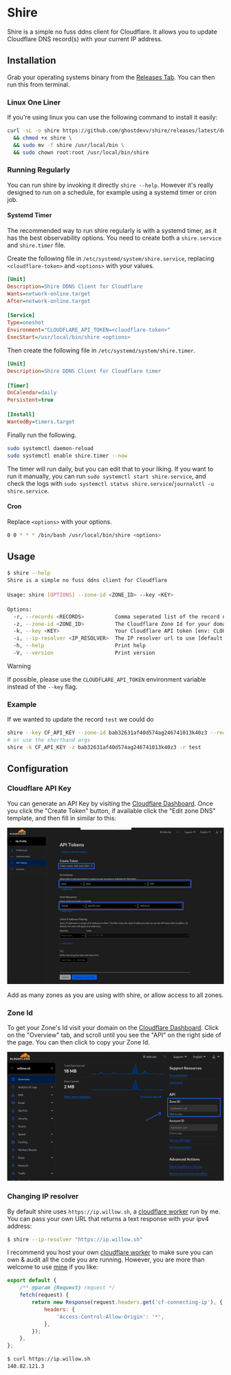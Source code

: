 # Shire

Shire is a simple no fuss ddns client for Cloudflare. It allows you to update Cloudflare DNS record(s) with your current IP address.

## Installation

Grab your operating systems binary from the [Releases Tab](https://github.com/ghostdevv/shire/releases). You can then run this from terminal.

### Linux One Liner

If you're using linux you can use the following command to install it easily:

```bash
curl -sL -o shire https://github.com/ghostdevv/shire/releases/latest/download/shire-linux-amd64 \
  && chmod +x shire \
  && sudo mv -f shire /usr/local/bin \
  && sudo chown root:root /usr/local/bin/shire
```

### Running Regularly

You can run shire by invoking it directly `shire --help`. However it's really designed to run on a schedule, for example using a systemd timer or cron job.

#### Systemd Timer

The recommended way to run shire regularly is with a systemd timer, as it has the best observability options. You need to create both a `shire.service` and `shire.timer` file.

Create the following file in `/etc/systemd/system/shire.service`, replacing `<cloudflare-token>` and `<options>` with your values.

```ini
[Unit]
Description=Shire DDNS Client for Cloudflare
Wants=network-online.target
After=network-online.target

[Service]
Type=oneshot
Environment="CLOUDFLARE_API_TOKEN=<cloudflare-token>"
ExecStart=/usr/local/bin/shire <options>
```

Then create the following file in `/etc/systemd/system/shire.timer`.

```ini
[Unit]
Description=Shire DDNS Client for Cloudflare timer

[Timer]
OnCalendar=daily
Persistent=true

[Install]
WantedBy=timers.target
```

Finally run the following.

```bash
sudo systemctl daemon-reload
sudo systemctl enable shire.timer --now
```

The timer will run daily, but you can edit that to your liking. If you want to run it manually, you can run `sudo systemctl start shire.service`, and check the logs with `sudo systemctl status shire.service`/`journalctl -u shire.service`.

#### Cron

Replace `<options>` with your options.

```bash
0 0 * * * /bin/bash /usr/local/bin/shire <options>
```

## Usage

```bash
$ shire --help
Shire is a simple no fuss ddns client for Cloudflare

Usage: shire [OPTIONS] --zone-id <ZONE_ID> --key <KEY>

Options:
  -r, --records <RECORDS>          Comma seperated list of the record names to update
  -z, --zone-id <ZONE_ID>          The Cloudflare Zone Id for your domain
  -k, --key <KEY>                  Your Cloudflare API token [env: CLOUDFLARE_API_TOKEN=]
  -i, --ip-resolver <IP_RESOLVER>  The IP resolver url to use [default: https://ip.willow.sh]
  -h, --help                       Print help
  -V, --version                    Print version
```

> [!WARNING]
> If possible, please use the `CLOUDFLARE_API_TOKEN` environment variable instead of the `--key` flag.

### Example

If we wanted to update the record `test` we could do

```bash
shire --key CF_API_KEY --zone-id bab32631af40d574ag246741013k40z3 --records test
# or use the shorthand args
shire -k CF_API_KEY -z bab32631af40d574ag246741013k40z3 -r test
```

## Configuration

### Cloudflare API Key

You can generate an API Key by visiting the [Cloudflare Dashboard](https://dash.cloudflare.com/profile/api-tokens). Once you click the "Create Token" button, if available click the "Edit zone DNS" template, and then fill in similar to this:

![](./.github/cloudflare-api-key.webp)

Add as many zones as you are using with shire, or allow access to all zones.

### Zone Id

To get your Zone's Id visit your domain on the [Cloudflare Dashboard](https://dash.cloudflare.com?to=/:account/:zone). Click on the "Overview" tab, and scroll until you see the "API" on the right side of the page. You can then click to copy your Zone Id.

![](./.github/zone-id.webp)

### Changing IP resolver

By default shire uses `https://ip.willow.sh`, a [cloudflare worker](https://workers.cloudflare.com/) run by me. You can pass your own URL that returns a text response with your ipv4 address:

```bash
$ shire --ip-resolver "https://ip.willow.sh"
```

I recommend you host your own [cloudflare worker](https://workers.cloudflare.com/) to make sure you can own & audit all the code you are running. However, you are more than welcome to use [mine](https://ip.willow.sh) if you like:

```js
export default {
	/** @param {Request} request */
	fetch(request) {
		return new Response(request.headers.get('cf-connecting-ip'), {
			headers: {
				'Access-Control-Allow-Origin': '*',
			},
		});
	},
};
```

```bash
$ curl https://ip.willow.sh
140.82.121.3
```
